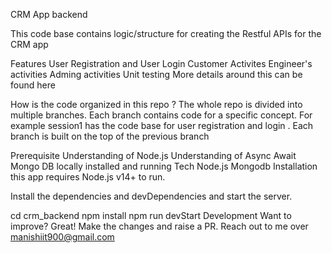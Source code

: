CRM App backend

This code base contains logic/structure for creating the Restful APIs for the CRM app

Features
User Registration and User Login
Customer Activites
Engineer's activities
Adming activities
Unit testing
More details around this can be found here

How is the code organized in this repo ?
The whole repo is divided into multiple branches. Each branch contains code for a specific concept. For example session1 has the code base for user registration and login . Each branch is built on the top of the previous branch

Prerequisite
Understanding of Node.js
Understanding of Async Await
Mongo DB locally installed and running
Tech
Node.js
Mongodb
Installation
this app requires Node.js v14+ to run.

Install the dependencies and devDependencies and start the server.

cd crm_backend
npm install
npm run devStart
Development
Want to improve? Great! Make the changes and raise a PR. Reach out to me over manishiit900@gmail.com
